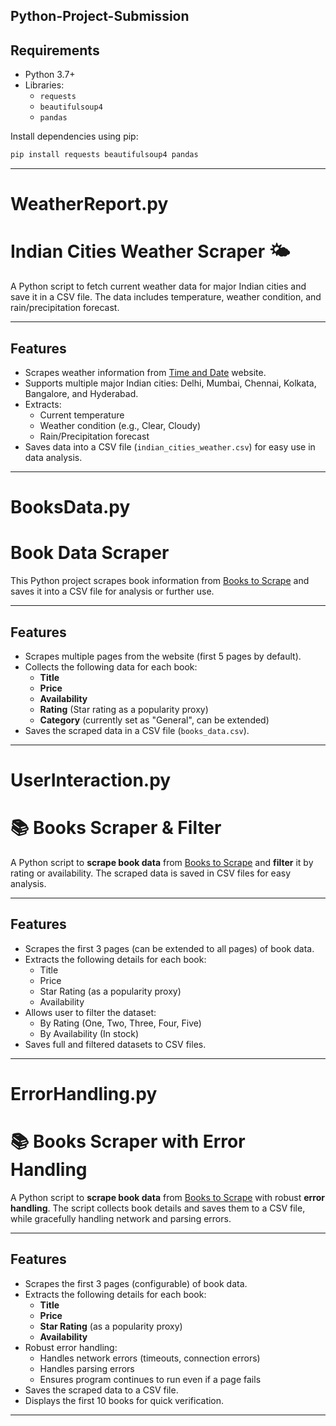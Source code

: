 ## Python-Project-Submission

## Requirements

- Python 3.7+
- Libraries:
  - `requests`
  - `beautifulsoup4`
  - `pandas`

Install dependencies using pip:

```bash
pip install requests beautifulsoup4 pandas
```
---

# WeatherReport.py
# Indian Cities Weather Scraper 🌤️ 

A Python script to fetch current weather data for major Indian cities and save it in a CSV file. The data includes temperature, weather condition, and rain/precipitation forecast.

---

## Features

- Scrapes weather information from [Time and Date](https://www.timeanddate.com/weather/india/) website.
- Supports multiple major Indian cities: Delhi, Mumbai, Chennai, Kolkata, Bangalore, and Hyderabad.
- Extracts:
  - Current temperature
  - Weather condition (e.g., Clear, Cloudy)
  - Rain/Precipitation forecast
- Saves data into a CSV file (`indian_cities_weather.csv`) for easy use in data analysis.

---

# BooksData.py
# Book Data Scraper

This Python project scrapes book information from [Books to Scrape](http://books.toscrape.com/) and saves it into a CSV file for analysis or further use.

---

## Features

- Scrapes multiple pages from the website (first 5 pages by default).
- Collects the following data for each book:
  - **Title**
  - **Price**
  - **Availability**
  - **Rating** (Star rating as a popularity proxy)
  - **Category** (currently set as "General", can be extended)
- Saves the scraped data in a CSV file (`books_data.csv`).

---

# UserInteraction.py
# 📚 Books Scraper & Filter

A Python script to **scrape book data** from [Books to Scrape](http://books.toscrape.com/) and **filter** it by rating or availability. The scraped data is saved in CSV files for easy analysis.

---

## **Features**

- Scrapes the first 3 pages (can be extended to all pages) of book data.
- Extracts the following details for each book:
  - Title
  - Price
  - Star Rating (as a popularity proxy)
  - Availability
- Allows user to filter the dataset:
  - By Rating (One, Two, Three, Four, Five)
  - By Availability (In stock)
- Saves full and filtered datasets to CSV files.

---

# ErrorHandling.py
# 📚 Books Scraper with Error Handling

A Python script to **scrape book data** from [Books to Scrape](http://books.toscrape.com/) with robust **error handling**. The script collects book details and saves them to a CSV file, while gracefully handling network and parsing errors.

---

## **Features**

- Scrapes the first 3 pages (configurable) of book data.
- Extracts the following details for each book:
  - **Title**
  - **Price**
  - **Star Rating** (as a popularity proxy)
  - **Availability**
- Robust error handling:
  - Handles network errors (timeouts, connection errors)
  - Handles parsing errors
  - Ensures program continues to run even if a page fails
- Saves the scraped data to a CSV file.
- Displays the first 10 books for quick verification.

---

